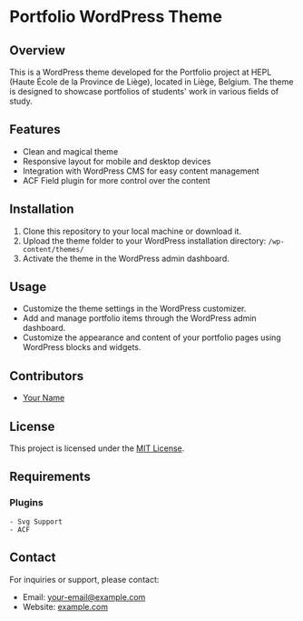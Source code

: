 # Portfolio WordPress Theme

## Overview
This is a WordPress theme developed for the Portfolio project at HEPL (Haute École de la Province de Liège), located in Liège, Belgium. The theme is designed to showcase portfolios of students' work in various fields of study.

## Features
- Clean and magical theme
- Responsive layout for mobile and desktop devices
- Integration with WordPress CMS for easy content management
- ACF Field plugin for more control over the content

## Installation
1. Clone this repository to your local machine or download it.
2. Upload the theme folder to your WordPress installation directory: `/wp-content/themes/`
3. Activate the theme in the WordPress admin dashboard.

## Usage
- Customize the theme settings in the WordPress customizer.
- Add and manage portfolio items through the WordPress admin dashboard.
- Customize the appearance and content of your portfolio pages using WordPress blocks and widgets.

## Contributors
- [Your Name](https://github.com/your-github-username)

## License
This project is licensed under the [MIT License](LICENSE).

## Requirements

  ### Plugins
  
    - Svg Support
    - ACF

## Contact
For inquiries or support, please contact:
- Email: your-email@example.com
- Website: [example.com](https://example.com)
